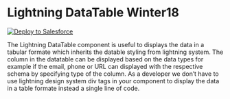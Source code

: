 # Lightning DataTable Winter18

<a href="https://githubsfdeploy.herokuapp.com?owner=Karanraj&repo=Lightning-DataTable-Winter18">
  <img alt="Deploy to Salesforce"
       src="https://raw.githubusercontent.com/afawcett/githubsfdeploy/master/src/main/webapp/resources/img/deploy.png">
</a>

The Lightning DataTable component is useful to displays the data in a tabular formate which inherits the datable styling from lightning system. The column in the datatable can be displayed based on the data types for example if the email, phone or URL can displayed with the respective schema by specifying type of the column. As a developer we don’t have to use lightning design system div tags in your component to display the data in a table formate instead a single line of code.



